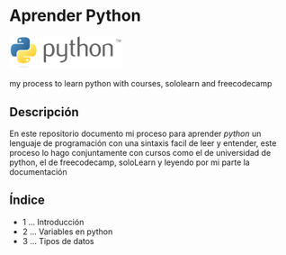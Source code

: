 # Aprender Python
<img width="200px" src="./pyLogo.png" alt="logo python">
<!-- # Aprender- ![Py logo](./pyLogo.png) -->


my process to learn python with courses, sololearn and freecodecamp
## Descripción

En este repositorio documento mi proceso para aprender *python* un lenguaje de programación con una sintaxis facil de leer y entender, este proceso lo hago conjuntamente con cursos como el de universidad de python, el de freecodecamp, soloLearn y leyendo por mi parte la documentación
 
 ## Índice
 - 1 ... Introducción
 - 2 ... Variables en python
 - 3 ... Tipos de datos 
